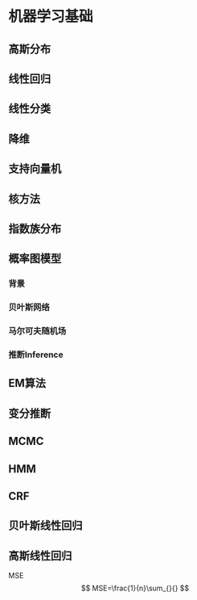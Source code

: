 # 机器学习基础

## 高斯分布

## 线性回归

## 线性分类

## 降维

## 支持向量机

## 核方法

## 指数族分布

## 概率图模型

### 背景



### 贝叶斯网络

### 马尔可夫随机场

### 推断Inference



## EM算法

## 变分推断

## MCMC

## HMM

## CRF

## 贝叶斯线性回归

## 高斯线性回归



MSE
$$
MSE=\frac{1}{n}\sum_{}{}
$$
